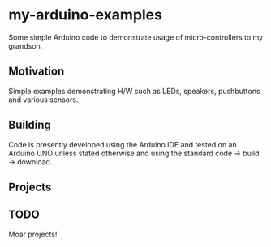 # my-arduino-examples

Some simple Arduino code to demonstrate usage of micro-controllers to
my grandson.

## Motivation

Simple examples demonstrating H/W such as LEDs, speakers, pushbuttons and various sensors.

## Building

Code is presently developed using the Arduino IDE and tested on an Arduino UNO unless
stated otherwise and using the standard code -> build -> download.

## Projects


## TODO

Moar projects!

